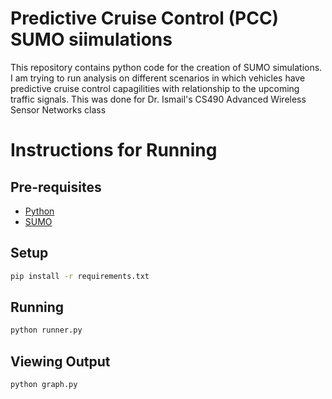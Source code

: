 # Predictive Cruise Control (PCC) SUMO siimulations

This repository contains python code for the creation of SUMO simulations. I am trying to run analysis on different scenarios in which vehicles have predictive cruise control capagilities with relationship to the upcoming traffic signals. This was done for Dr. Ismail's CS490 Advanced Wireless Sensor Networks class

# Instructions for Running

## Pre-requisites

- [Python](https://www.python.org/)
- [SUMO](https://sumo.dlr.de/docs/Installing/index.html)

## Setup

```bash
pip install -r requirements.txt
```

## Running

```bash
python runner.py
```

## Viewing Output
```bash
python graph.py
```